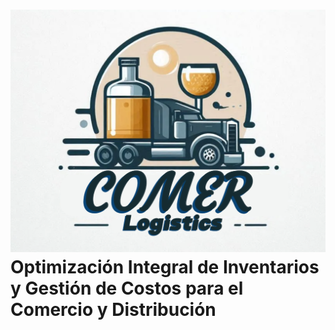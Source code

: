 # ![Logo](img/logo.png) Optimización Integral de Inventarios y Gestión de Costos para el Comercio y Distribución
